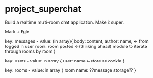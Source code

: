 # project_superchat
Build a realtime multi-room chat application. Make it super.

Mark + Egle

key: messages -
value: (in array){
  body: content,
  author: name, <- from logged in user
  room: room posted <-(thinking ahead) module to iterate through rooms by room
}

key: users - 
value: in array {
  user: name <-store as cookie
}

key: rooms -
value: in array {
  room name: ??message storage??
}


